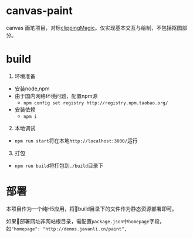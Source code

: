 # canvas-paint
canvas 画笔项目，对标[clippingMagic](https://clippingmagic.com/)。仅实现基本交互与绘制，不包括抠图部分。

# build
1. 环境准备
  * 安装node,npm
  * 由于国内网络环境问题，配置npm源
    * `npm config set registry http://registry.npm.taobao.org/`
  * 安装依赖
    * `npm i`
2. 本地调试
  * `npm run start`将在本地`http://localhost:3000/`运行
3. 打包
  * `npm run build`将打包到`./build`目录下

# 部署
本项目作为一个纯H5应用，将build目录下的文件作为静态资源部署即可。

如果部署网址非网站根目录，需配置`package.json`中`homepage`字段，如`"homepage": "http://demos.javanli.cn/paint",`
